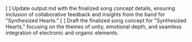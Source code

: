 [ ] Update output.md with the finalized song concept details, ensuring inclusion of collaborative feedback and insights from the band for "Synthesized Hearts."
[ ] Draft the finalized song concept for "Synthesized Hearts," focusing on the themes of unity, emotional depth, and seamless integration of electronic and organic elements.